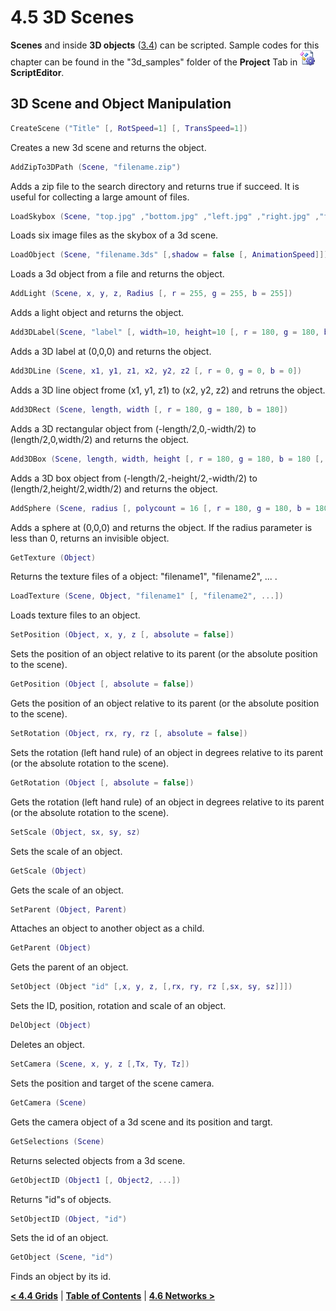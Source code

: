 # 4.5 3D Scenes
**Scenes** and inside **3D objects** ([3.4](3.4_3d_scenes.md)) can be scripted. Sample codes for this chapter can be found in the "3d_samples" folder of the **Project** Tab in ![icon](./imgs/icon_script_editor.png)**ScriptEditor**.
## 3D Scene and Object Manipulation
```lua 
CreateScene ("Title" [, RotSpeed=1] [, TransSpeed=1])
```
Creates a new 3d scene and returns the object.
```lua
AddZipTo3DPath (Scene, "filename.zip")
```
Adds a zip file to the search directory and returns true if succeed. It is useful for collecting a large amount of files.
```lua
LoadSkybox (Scene, "top.jpg" ,"bottom.jpg" ,"left.jpg" ,"right.jpg" ,"front.jpg" ,"back.jpg")
```
Loads six image files as the skybox of a 3d scene.
```lua
LoadObject (Scene, "filename.3ds" [,shadow = false [, AnimationSpeed]])
```
Loads a 3d object from a file and returns the object.
```lua
AddLight (Scene, x, y, z, Radius [, r = 255, g = 255, b = 255])
```
Adds a light object and returns the object.
```lua
Add3DLabel(Scene, "label" [, width=10, height=10 [, r = 180, g = 180, b = 180 [, "font.xml"]]])
```
Adds a 3D label at (0,0,0) and returns the object.
```lua
Add3DLine (Scene, x1, y1, z1, x2, y2, z2 [, r = 0, g = 0, b = 0])
```
Adds a 3D line object frome (x1, y1, z1) to (x2, y2, z2) and retruns the object.
```lua
Add3DRect (Scene, length, width [, r = 180, g = 180, b = 180])
```
Adds a 3D rectangular object from (-length/2,0,-width/2) to (length/2,0,width/2) and returns the object.
```lua
Add3DBox (Scene, length, width, height [, r = 180, g = 180, b = 180 [, bShowEdge = true]])
```
Adds a 3D box object from (-length/2,-height/2,-width/2) to (length/2,height/2,width/2) and returns the object.
```lua
AddSphere (Scene, radius [, polycount = 16 [, r = 180, g = 180, b = 180]])
```
Adds a sphere at (0,0,0) and returns the object. If the radius parameter is less than 0, returns an invisible object.
```lua
GetTexture (Object)
```
Returns the texture files of a object: "filename1", "filename2", ... .
```lua
LoadTexture (Scene, Object, "filename1" [, "filename2", ...])
```
Loads texture files to an object.
```lua
SetPosition (Object, x, y, z [, absolute = false])
```
Sets the position of an object relative to its parent (or the absolute position to the scene).
```lua
GetPosition (Object [, absolute = false])
```
Gets the position of an object relative to its parent (or the absolute position to the scene).
```lua
SetRotation (Object, rx, ry, rz [, absolute = false])
```
Sets the rotation (left hand rule) of an object in degrees relative to its parent (or the absolute rotation to the scene).
```lua
GetRotation (Object [, absolute = false])
```
Gets the rotation (left hand rule) of an object in degrees relative to its parent (or the absolute rotation to the scene).
```lua
SetScale (Object, sx, sy, sz)
```
Sets the scale of an object.
```lua
GetScale (Object)
```
Gets the scale of an object.
```lua
SetParent (Object, Parent)
```
Attaches an object to another object as a child.
```lua
GetParent (Object)
```
Gets the parent of an object.
```lua
SetObject (Object "id" [,x, y, z, [,rx, ry, rz [,sx, sy, sz]]])
```
Sets the ID, position, rotation and scale of an object.
```lua
DelObject (Object)
```
Deletes an object.
```lua
SetCamera (Scene, x, y, z [,Tx, Ty, Tz])
```
Sets the position and target of the scene camera.
```lua
GetCamera (Scene)
```
Gets the camera object of a 3d scene and its position and targt.
```lua
GetSelections (Scene)
```
Returns selected objects from a 3d scene.
```lua
GetObjectID (Object1 [, Object2, ...])
```
Returns "id"s of objects.
```lua
SetObjectID (Object, "id")
```
Sets the id of an object.
```lua
GetObject (Scene, "id")
```
Finds an object by its id.


[**< 4.4 Grids**](4.4_grids.md) | [**Table of Contents**](.) | [**4.6 Networks >**](4.6_networks.md)
